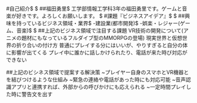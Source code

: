 #自己紹介$
$
##福田勇里$
工学部情報工学科3年の福田勇里です。ゲームと音楽が好きです。よろしくお願いします。
$
#課題『ビジネスアイデア』$
$
##興味を持っているビジネス領域・業界$
-建設業(都市開発)$
-娯楽・レジャー(ゲーム、音楽)$
$
##上記のビジネス領域で注目する課題
VR技術の開発について(アニメの題材にもなっているフルダイブ型のMMORPGの登場)
現実世界と仮想世界の折り合いの付け方
普通にプレイする分にはいいが、やりすぎると自分の体に影響が出てくる
プレイ中に誰かに話しかけられたり、電話が来た時び対応ができない

##上記のビシネス領域で提案する解決策
~プレイヤー自身のスマホとVR機器とを結びつけるような仕組み
~緊急の連絡や電話があった時にも対応可能
~音声認識アプリと連携すれば、外部からの呼びかけにも応えられる
~一定時間プレイした時に警告文を出す

